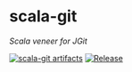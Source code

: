 scala-git
=========

_Scala veneer for JGit_

[![scala-git artifacts](https://index.scala-lang.org/rtyley/scala-git/scala-git/latest-by-scala-version.svg)](https://index.scala-lang.org/rtyley/scala-git/scala-git/)
[![Release](https://github.com/rtyley/scala-git/actions/workflows/release.yml/badge.svg)](https://github.com/rtyley/scala-git/actions/workflows/release.yml)
